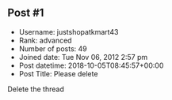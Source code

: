 ## Post #1
- Username: justshopatkmart43
- Rank: advanced
- Number of posts: 49
- Joined date: Tue Nov 06, 2012 2:57 pm
- Post datetime: 2018-10-05T08:45:57+00:00
- Post Title: Please delete

Delete the thread
